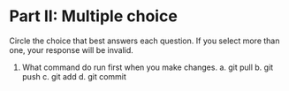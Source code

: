 # Part II: Multiple choice

Circle the choice that best answers each question. If you select more than one, your response will be invalid.

1. What command do run first when you make changes.
   a. git pull
   b. git push
   c. git add
   d. git commit

